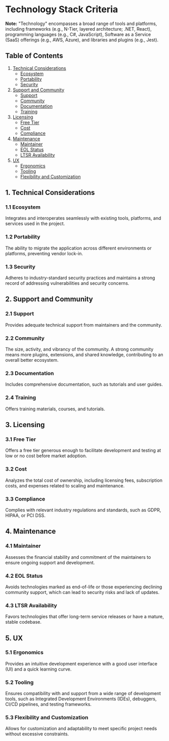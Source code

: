 # Technology Stack Criteria

**Note:** "Technology" encompasses a broad range of tools and platforms, including frameworks (e.g., N-Tier, layered architecture; .NET, React), programming languages (e.g., C#, JavaScript), Software as a Service (SaaS) offerings (e.g., AWS, Azure), and libraries and plugins (e.g., Jest).

## Table of Contents

1. [Technical Considerations](#1-technical-considerations)
   - [Ecosystem](#11-ecosystem)
   - [Portability](#12-portability)
   - [Security](#13-security)
2. [Support and Community](#2-support-and-community)
   - [Support](#21-support)
   - [Community](#22-community)
   - [Documentation](#23-documentation)
   - [Training](#24-training)
3. [Licensing](#3-licensing)
   - [Free Tier](#31-free-tier)
   - [Cost](#32-cost)
   - [Compliance](#33-compliance)
4. [Maintenance](#4-maintenance)
   - [Maintainer](#41-maintainer)
   - [EOL Status](#42-eol-status)
   - [LTSR Availability](#43-ltsr-availability)
5. [UX](#5-ux)
   - [Ergonomics](#51-ergonomics)
   - [Tooling](#52-tooling)
   - [Flexibility and Customization](#53-flexibility-and-customization)

## 1. Technical Considerations

### 1.1 Ecosystem

Integrates and interoperates seamlessly with existing tools, platforms, and services used in the project.

### 1.2 Portability

The ability to migrate the application across different environments or platforms, preventing vendor lock-in.

### 1.3 Security

Adheres to industry-standard security practices and maintains a strong record of addressing vulnerabilities and security concerns.

## 2. Support and Community

### 2.1 Support

Provides adequate technical support from maintainers and the community.

### 2.2 Community

The size, activity, and vibrancy of the community. A strong community means more plugins, extensions, and shared knowledge, contributing to an overall better ecosystem.

### 2.3 Documentation

Includes comprehensive documentation, such as tutorials and user guides.

### 2.4 Training

Offers training materials, courses, and tutorials.

## 3. Licensing

### 3.1 Free Tier

Offers a free tier generous enough to facilitate development and testing at low or no cost before market adoption.

### 3.2 Cost

Analyzes the total cost of ownership, including licensing fees, subscription costs, and expenses related to scaling and maintenance.

### 3.3 Compliance

Complies with relevant industry regulations and standards, such as GDPR, HIPAA, or PCI DSS.

## 4. Maintenance

### 4.1 Maintainer

Assesses the financial stability and commitment of the maintainers to ensure ongoing support and development.

### 4.2 EOL Status

Avoids technologies marked as end-of-life or those experiencing declining community support, which can lead to security risks and lack of updates.

### 4.3 LTSR Availability

Favors technologies that offer long-term service releases or have a mature, stable codebase.

## 5. UX

### 5.1 Ergonomics

Provides an intuitive development experience with a good user interface (UI) and a quick learning curve.

### 5.2 Tooling

Ensures compatibility with and support from a wide range of development tools, such as Integrated Development Environments (IDEs), debuggers, CI/CD pipelines, and testing frameworks.

### 5.3 Flexibility and Customization

Allows for customization and adaptability to meet specific project needs without excessive constraints.

